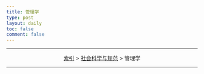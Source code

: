 ```yaml
---
title: 管理学
type: post
layout: daily
toc: false
comment: false
---
```

---
<span><center>[索引](/gknows/index) > [社会科学与规范](/gknows/社会科学与规范) > 管理学</center></span>

---
